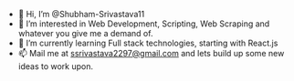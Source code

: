 - 👋 Hi, I’m @Shubham-Srivastava11
- 👀 I’m interested in Web Development, Scripting, Web Scraping and whatever you give me a demand of.
- 🌱 I’m currently learning Full stack technologies, starting with React.js
- 📫 Mail me at ssrivastava2297@gmail.com and lets build up some new ideas to work upon.

<!---
Shubham-Srivastava11/Shubham-Srivastava11 is a ✨ special ✨ repository because its `README.md` (this file) appears on your GitHub profile.
You can click the Preview link to take a look at your changes.
--->
